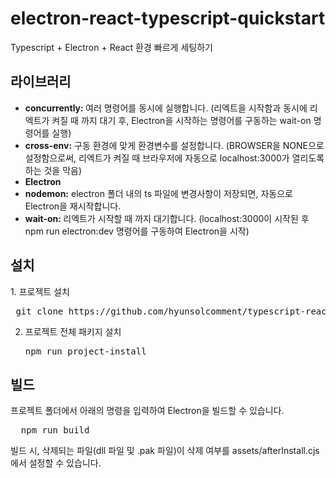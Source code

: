 # electron-react-typescript-quickstart
 Typescript + Electron + React 환경 빠르게 세팅하기

<h2>라이브러리</h2>
<ul>
 <li><b>concurrently: </b>여러 명령어를 동시에 실행합니다. (리엑트을 시작함과 동시에 리엑트가 켜질 때 까지 대기 후, Electron을 시작하는 명령어를 구동하는 wait-on 명령어를 실행)</li>
 <li><b>cross-env:</b> 구동 환경에 맞게 환경변수를 설정합니다. (BROWSER을 NONE으로 설정함으로써, 리엑트가 켜질 때 브라우저에 자동으로 localhost:3000가 열리도록 하는 것을 막음)</li>
 <li><b>Electron</b></li>
 <li><b>nodemon:</b> electron 폴더 내의 ts 파일에 변경사항이 저장되면, 자동으로 Electron을 재시작합니다.</li>
 <li><b>wait-on: </b>리엑트가 시작할 때 까지 대기합니다. (localhost:3000이 시작된 후 npm run electron:dev 명령어를 구동하여 Electron을 시작)</li>
</ul>

<h2>설치</h2>
1. 프로젝트 설치
<pre>
 git clone https://github.com/hyunsolcomment/typescript-react-electron
</pre>

2. 프로젝트 전체 패키지 설치
   <pre>
   npm run project-install
   </pre>

<h2>빌드</h2>
프로젝트 폴더에서 아래의 명령을 입력하여 Electron을 빌드할 수 있습니다.
<pre>
  npm run build
</pre>

빌드 시, 삭제되는 파일(dll 파일 및 .pak 파일)이 삭제 여부를 assets/afterInstall.cjs 에서 설정할 수 있습니다.
